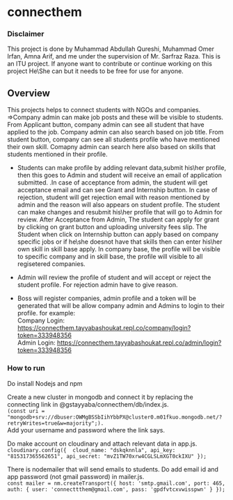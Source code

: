 # connecthem

### Disclaimer
This project is done by Muhammad Abdullah Qureshi, Muhammad Omer Irfan, Amna Arif, and me under the supervision of Mr. Sarfraz Raza. This is an ITU project. If anyone want to contribute or continue working on this project He\She can but it needs to be free for use for anyone.

## Overview
This projects helps to connect students with NGOs and companies. 
=>Company admin can make job posts and these will be visible to students. From Applicant button, company admin can see all student that have applied to the job. Company admin can also search based on job title. From student button, company can see all students profile who have mentioned their own skill. Comapny admin can search here also based on skills that students mentioned in their profile.

* Students can make profile by adding relevant data,submit his\her profile, then this goes to Admin and student will receive an email of application submitted. .In case of acceptance from admin, the student will get acceptance email and can see Grant and Internship button. In case of rejection, student will get rejection email with reason mentioned by admin and the reason will also appears on student profile. The student can make changes and resubmit his\her profile that will go to Admin for review. After Acceptance from Admin, The student can apply for grant by clicking on grant button and uploading university fees slip. The Student when click on Internship button can apply based on company specific jobs or if he\she doesnot have that skills then can enter his\her own skill in skill base apply. In company base, the profile will be visible to specific company and in skill base, the profile will visible to all regisetered companies.

* Admin will review the profile of student and will accept or reject the student profile. For rejection admin have to give reason. 

* Boss will register companies, admin profile and a token will be generated that will be allow company admin and Admins to login to their profile. 
for example:  
Company Login: https://connecthem.tayyabashoukat.repl.co/company/login?token=333948356  
Admin Login: https://connecthem.tayyabashoukat.repl.co/admin/login?token=333948356  

### How to run

Do install Nodejs and npm 

Create a new cluster in mongodb and connect it by replacing the connecting link in @gstayyaba/connecthem/db/index.js.  
`(const uri = "mongodb+srv://dbuser:OWMgBSSbIihYbbPX@cluster0.m01fkuo.mongodb.net/?retryWrites=true&w=majority";).  `  
Add your username and password where the link says.

Do make account on cloudinary and attach relevant data in app.js.  
`cloudinary.config({ 
  cloud_name: "dskqknnla",
  api_key: "815317365562651",
  api_secret: "mvZ1TW70xrw4CGLSLmXGT0ckIXU"
});`  

There is nodemailer that will send emails to students. Do add email id and app password (not gmail password) in mailer.js.  
`const mailer = nm.createTransport({
    host: 'smtp.gmail.com',
    port: 465,
    auth: {
        user: 'connecttthem@gmail.com',
        pass: 'gpdfvtcxvwisspwn'
    }
});`
